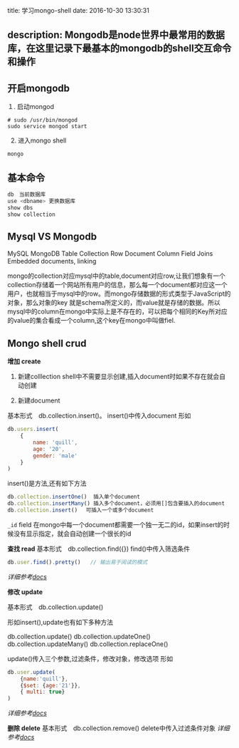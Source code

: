 title: 学习mongo-shell
date: 2016-10-30 13:30:31
<!-- tags: -->
description: Mongodb是node世界中最常用的数据库，在这里记录下最基本的mongodb的shell交互命令和操作
---

## 开启mongodb

１. 启动mongod

```shell
# sudo /usr/bin/mongod
sudo service mongod start

```

2. 进入mongo shell

```shell
mongo
```
## 基本命令
```js
db　当前数据库
use <dbname> 更换数据库
show dbs
show collection
```


## Mysql VS Mongodb

MySQL	MongoDB
Table	Collection
Row	Document
Column	Field
Joins	Embedded documents, linking

mongo的collection对应mysql中的table,document对应row,让我们想象有一个collection存储着一个网站所有用户的信息，那么每一个document都对应这一个用户，也就相当于mysql中的row。而mongo存储数据的形式类型于JavaScript的对象，那么对象的key 就是schema所定义的，而value就是存储的数据。所以mysql中的column在mongo中实际上是不存在的，可以把每个相同的Key所对应的value的集合看成一个column,这个key在mongo中叫做fiel.

## Mongo shell crud

**增加 create**

1. 新建colllection
shell中不需要显示创建,插入document时如果不存在就会自动创建

2. 新建document

基本形式　db.collection.insert()。
insert()中传入document
形如

```js
db.users.insert(
	{
		name: 'quill',
		age: '20',
		gender: 'male'
	}
)
```

insert()是方法,还有如下方法

```js
db.collection.insertOne()  插入单个document
db.collection.insertMany() 插入多个document，必须用[]包含要插入的document
db.collection.insert() 　可插入一个或多个document
```

<!-- #### _id key -->
`_id` field
在mongo中每一个document都需要一个独一无二的id，如果insert的时候没有显示指定，就会自动创建一个很长的id


**查找 read**
基本形式　db.collection.find({})
find()中传入筛选条件

```js
db.user.find().pretty()   // 输出易于阅读的模式
```
*详细参考[docs](https://docs.mongodb.com/manual/tutorial/query-documents/)*

**修改 update**

基本形式　db.collection.update()

形如insert(),update也有如下多种方法

db.collection.update()
db.collection.updateOne()
db.collection.updateMany()
db.collection.replaceOne()

update()传入三个参数,过滤条件，修改对象，修改选项
形如
```js
db.user.update(
	{name:'quill'},
	{$set: {age:'21'}},
	{ multi: true}
)
```
*详细参考[docs](https://docs.mongodb.com/manual/tutorial/update-documents/)*


**删除 delete**
基本形式　db.collection.remove()
delete中传入过滤条件对象
*详细参考[docs](https://docs.mongodb.com/manual/tutorial/remove-documents/)*
